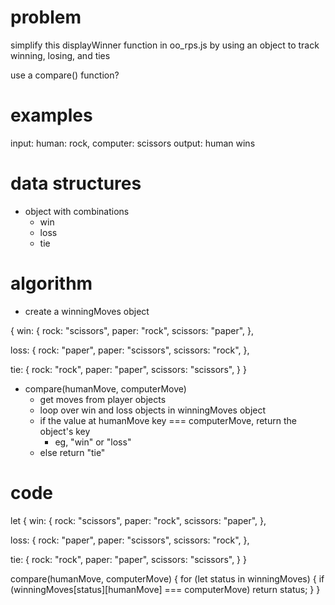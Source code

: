 # problem

simplify this displayWinner function in oo_rps.js
by using an object to track winning, losing, and ties

use a compare() function?

# examples

input: human: rock, computer: scissors 
output: human wins

# data structures

- object with combinations
  - win
  - loss
  - tie

# algorithm

- create a winningMoves object

{
  win: {
    rock: "scissors",
    paper: "rock",
    scissors: "paper",
  },

  loss: {
    rock: "paper",
    paper: "scissors",
    scissors: "rock",
  },

  tie: {
    rock: "rock",
    paper: "paper",
    scissors: "scissors",
  }
}

- compare(humanMove, computerMove) 
  - get moves from player objects
  - loop over win and loss objects in winningMoves object
  - if the value at humanMove key === computerMove, return the object's key
      - eg, "win" or "loss"
  - else return "tie"

# code


let 
{
  win: {
    rock: "scissors",
    paper: "rock",
    scissors: "paper",
  },

  loss: {
    rock: "paper",
    paper: "scissors",
    scissors: "rock",
  },

  tie: {
    rock: "rock",
    paper: "paper",
    scissors: "scissors",
  }
}

compare(humanMove, computerMove) {
  for (let status in winningMoves) {
    if (winningMoves[status][humanMove] === computerMove) return status;
  }
}